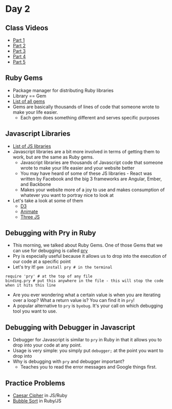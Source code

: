 Day 2
=====================
Class Videos
------------
* [Part 1](https://vimeo.com/219576470)
* [Part 2](https://vimeo.com/219552452)
* [Part 3](https://vimeo.com/219573483)
* [Part 4](https://vimeo.com/219573441)
* [Part 5](https://vimeo.com/219579410)


Ruby Gems
--------------
* Package manager for distributing Ruby libraries
* Library == Gem
* [List of all gems](https://rubygems.org/gems)
* Gems are basically thousands of lines of code that someone wrote to make your life easier.
	* Each gem does something different and serves specific purposes

Javascript Libraries
-------------------------
* [List of JS libraries](https://www.javascripting.com/)
* Javascript libraries are a bit more involved in terms of getting them to work, but are the same as Ruby gems.
	* Javascript libraries are thousands of Javascript code that someone wrote to make your life easier and your website better
	* You may have heard of some of these JS libraries - React was written by Facebook and the big 3 frameworks are Angular, Ember, and Backbone
	* Makes your website more of a joy to use and makes consumption of whatever you want to portray nice to look at
* Let's take a look at some of them
	* [D3](https://d3js.org/)
	* [Animate](https://daneden.github.io/animate.css/)
	* [Three JS](https://threejs.org/examples/)

Debugging with Pry in Ruby
-------------------------------
* This morning, we talked about Ruby Gems. One of those Gems that we can use for debugging is called [pry](https://rubygems.org/gems/pry/versions/0.10.3)
* Pry is especially useful because it allows us to drop into the execution of our code at a specific point
* Let's try it!
`gem install pry # in the terminal`
```
require 'pry' # at the top of any file
binding.pry # put this anywhere in the file - this will stop the code when it hits this line
```
* Are you ever wondering what a certain value is when you are iterating over a loop? What a return value is? You can find it in `pry`!
* A popular alternative to `pry` is `byebug`. It's your call on which debugging tool you want to use.

Debugging with Debugger in Javascript
------------------------------------------
* Debugger for Javascript is similar to `pry` in Ruby in that it allows you to drop into your code at any point.
* Usage is very simple: you simply put `debugger;` at the point you want to drop into
* Why is debugging with `pry` and debugger important?
	* Teaches you to read the error messages and Google things first.

Practice Problems
----------------------
* [Caesar Cipher](https://github.com/CodePlatoon/caesar-cipher) in JS/Ruby
* [Bubble Sort](https://github.com/CodePlatoon/bubble-sort) in Ruby/JS
